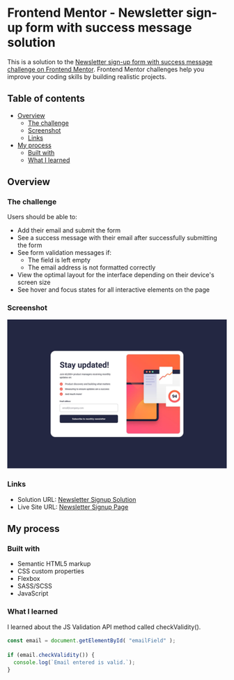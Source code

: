 # Frontend Mentor - Newsletter sign-up form with success message solution

This is a solution to the [Newsletter sign-up form with success message challenge on Frontend Mentor](https://www.frontendmentor.io/challenges/newsletter-signup-form-with-success-message-3FC1AZbNrv). Frontend Mentor challenges help you improve your coding skills by building realistic projects. 

## Table of contents

- [Overview](#overview)
  - [The challenge](#the-challenge)
  - [Screenshot](#screenshot)
  - [Links](#links)
- [My process](#my-process)
  - [Built with](#built-with)
  - [What I learned](#what-i-learned)

## Overview

### The challenge

Users should be able to:

- Add their email and submit the form
- See a success message with their email after successfully submitting the form
- See form validation messages if:
  - The field is left empty
  - The email address is not formatted correctly
- View the optimal layout for the interface depending on their device's screen size
- See hover and focus states for all interactive elements on the page

### Screenshot

![](./screenshot.jpg)

### Links

- Solution URL: [Newsletter Signup Solution](https://github.com/telsabate-hub/newsletter-sign-up)
- Live Site URL: [Newsletter Signup Page](https://telsabate-hub.github.io/newsletter-sign-up/)

## My process

### Built with

- Semantic HTML5 markup
- CSS custom properties
- Flexbox
- SASS/SCSS
- JavaScript

### What I learned

I learned about the JS Validation API method called checkValidity(). 

```js
const email = document.getElementById( "emailField" );

if (email.checkValidity()) {
  console.log(`Email entered is valid.`);
}
```
